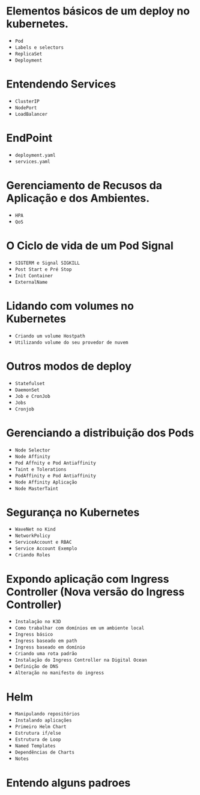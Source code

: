 # Elementos básicos  de um deploy no kubernetes.

- `Pod`
- `Labels e selectors`
- `ReplicaSet`
- `Deployment`

# Entendendo Services

- `ClusterIP`
- `NodePort`
- `LoadBalancer`

# EndPoint
 
 - `deployment.yaml`
 - `services.yaml`

# Gerenciamento de Recusos da Aplicação e dos Ambientes.

- `HPA`
- `QoS`

# O Ciclo de vida de um Pod Signal 

- `SIGTERM e Signal SIGKILL`
- `Post Start e Pré Stop`
- `Init Container`
- `ExternalName`

# Lidando com volumes no Kubernetes

 - `Criando um volume Hostpath`
 - `Utilizando volume do seu provedor de nuvem`

# Outros modos de deploy

- `Statefulset`
- `DaemonSet`
- `Job e CronJob`
- `Jobs`
- `Cronjob`

# Gerenciando a distribuição dos Pods

- `Node Selector`
- `Node Affinity`
- `Pod Affnity e Pod Antiaffinity`
- `Taint e Tolerations`
- `PodAffinity e Pod Antiaffinity`
- `Node Affinity Aplicação`
- `Node MasterTaint`

# Segurança no Kubernetes

- `WaveNet no Kind`
- `NetworkPolicy`
- `ServiceAccount e RBAC`
- `Service Account Exemplo`
- `Criando Roles`

# Expondo aplicação com Ingress Controller (Nova versão do Ingress Controller)

- `Instalação no K3D`
- `Como trabalhar com domínios em um ambiente local`
- `Ingress básico`
- `Ingress baseado em path`
- `Ingress baseado em domínio`
- `Criando uma rota padrão`
- `Instalação do Ingress Controller na Digital Ocean`
- `Definição de DNS`
- `Alteração no manifesto do ingress`

# Helm

- `Manipulando repositórios`
- `Instalando aplicações`
- `Primeiro Helm Chart`
- `Estrutura if/else`
- `Estrutura de Loop`
- `Named Templates`
- `Dependências de Charts`
- `Notes`

# Entendo alguns padroes

